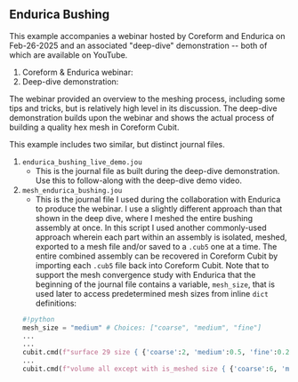 ## Endurica Bushing
This example accompanies a webinar hosted by Coreform and Endurica on Feb-26-2025 and an associated "deep-dive" demonstration -- both of which are available on YouTube.

1. Coreform & Endurica webinar: 
2. Deep-dive demonstration: 

The webinar provided an overview to the meshing process, including some tips and tricks, but is relatively high level in its discussion.
The deep-dive demonstration builds upon the webinar and shows the actual process of building a quality hex mesh in Coreform Cubit.

This example includes two similar, but distinct journal files.

1. `endurica_bushing_live_demo.jou`
    - This is the journal file as built during the deep-dive demonstration. Use this to follow-along with the deep-dive demo video.
2. `mesh_endurica_bushing.jou`
    - This is the journal file I used during the collaboration with Endurica to produce the webinar. 
    I use a slightly different approach than that shown in the deep dive, where I meshed the entire bushing assembly at once.
    In this script I used another commonly-used approach wherein each part within an assembly is isolated, meshed, exported to a mesh file and/or saved to a `.cub5` one at a time.
    The entire combined assembly can be recovered in Coreform Cubit by importing each `.cub5` file back into Coreform Cubit.
    Note that to support the mesh convergence study with Endurica that the beginning of the journal file contains a variable, `mesh_size`, that is used later to access predetermined mesh sizes from inline `dict` definitions:
    ```python
    #!python
    mesh_size = "medium" # Choices: ["coarse", "medium", "fine"]
    ...
    ...
    cubit.cmd(f"surface 29 size { {'coarse':2, 'medium':0.5, 'fine':0.25}[mesh_size] }" )
    ...
    cubit.cmd(f"volume all except with is_meshed size { {'coarse':6, 'medium':2, 'fine':1}[mesh_size] }" )
    ```
